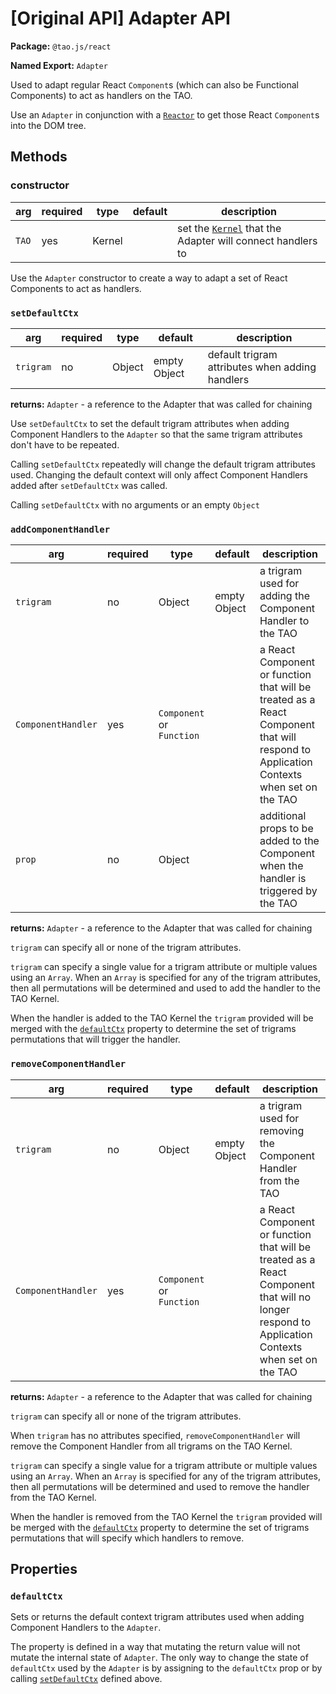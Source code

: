 # [Original API] Adapter API

**Package:** `@tao.js/react`

**Named Export:** `Adapter`

Used to adapt regular React `Component`s (which can also be Functional Components) to act as
handlers on the TAO.

Use an `Adapter` in conjunction with a [`Reactor`](reactor.md) to get those React `Component`s
into the DOM tree.

## Methods

### constructor

|arg|required|type|default|description|
|---|---|---|---|---|
|`TAO`|yes|Kernel||set the [`Kernel`](../core/kernel.md) that the Adapter will connect handlers to|

Use the `Adapter` constructor to create a way to adapt a set of React Components to act as
handlers.

### `setDefaultCtx`

|arg|required|type|default|description|
|---|---|---|---|---|
|`trigram`|no|Object|empty Object|default trigram attributes when adding handlers|

**returns:** `Adapter` - a reference to the Adapter that was called for chaining

Use `setDefaultCtx` to set the default trigram attributes when adding Component Handlers to the
`Adapter` so that the same trigram attributes don't have to be repeated.

Calling `setDefaultCtx` repeatedly will change the default trigram attributes used.  Changing
the default context will only affect Component Handlers added after `setDefaultCtx` was called.

Calling `setDefaultCtx` with no arguments or an empty `Object`

### `addComponentHandler`

|arg|required|type|default|description|
|---|---|---|---|---|
|`trigram`|no|Object|empty Object|a trigram used for adding the Component Handler to the TAO|
|`ComponentHandler`|yes|`Component` or `Function`||a React Component or function that will be treated as a React Component that will respond to Application Contexts when set on the TAO|
|`prop`|no|Object||additional props to be added to the Component when the handler is triggered by the TAO|

**returns:** `Adapter` - a reference to the Adapter that was called for chaining

`trigram` can specify all or none of the trigram attributes.

`trigram` can specify a single value for a trigram attribute or multiple values using an `Array`.
When an `Array` is specified for any of the trigram attributes, then all permutations will be
determined and used to add the handler to the TAO Kernel.

When the handler is added to the TAO Kernel the `trigram` provided will be merged with the
[`defaultCtx`](#defaultctx) property to determine the set of trigrams permutations that will
trigger the handler.

### `removeComponentHandler`

|arg|required|type|default|description|
|---|---|---|---|---|
|`trigram`|no|Object|empty Object|a trigram used for removing the Component Handler from the TAO|
|`ComponentHandler`|yes|`Component` or `Function`||a React Component or function that will be treated as a React Component that will no longer respond to Application Contexts when set on the TAO|

**returns:** `Adapter` - a reference to the Adapter that was called for chaining

`trigram` can specify all or none of the trigram attributes.

When `trigram` has no attributes specified, `removeComponentHandler` will remove the Component
Handler from all trigrams on the TAO Kernel.

`trigram` can specify a single value for a trigram attribute or multiple values using an `Array`.
When an `Array` is specified for any of the trigram attributes, then all permutations will be
determined and used to remove the handler from the TAO Kernel.

When the handler is removed from the TAO Kernel the `trigram` provided will be merged with the
[`defaultCtx`](#defaultctx) property to determine the set of trigrams permutations that will
specify which handlers to remove.

## Properties

### `defaultCtx`

Sets or returns the default context trigram attributes used when adding Component Handlers to the
`Adapter`.

The property is defined in a way that mutating the return value will not mutate the internal state
of `Adapter`.  The only way to change the state of `defaultCtx` used by the `Adapter` is by
assigning to the `defaultCtx` prop or by calling [`setDefaultCtx`](#setdefaultctx) defined above.
